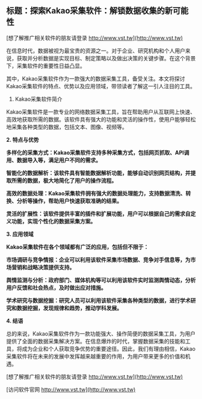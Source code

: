 ## **标题：探索Kakao采集软件：解锁数据收集的新可能性**

[想了解推广相关软件的朋友请登录 http://www.vst.tw](http://www.vst.tw)

在信息时代，数据被视为最宝贵的资源之一。对于企业、研究机构和个人用户来说，获取并分析数据是实现目标、制定策略以及做出决策的关键步骤。在这个背景下，采集软件的重要性日益凸显。

其中，Kakao采集软件作为一款强大的数据采集工具，备受关注。本文将探讨Kakao采集软件的特点、优势以及应用领域，带领读者了解这一引人注目的工具。

1. Kakao采集软件简介

Kakao采集软件是一款专业的网络数据采集工具，旨在帮助用户从互联网上快速、高效地获取所需的数据。该软件具有强大的功能和灵活的操作性，使用户能够轻松地采集各种类型的数据，包括文本、图像、视频等。

**2. 特点与优势**

**多样化的采集方式：Kakao采集软件支持多种采集方式，包括网页抓取、API调用、数据导入等，满足用户不同的需求。**

**智能化的数据解析：该软件具有智能数据解析功能，能够自动识别网页结构，并提取所需的数据，极大地简化了用户的操作流程。**

**高效的数据处理：Kakao采集软件拥有强大的数据处理能力，支持数据清洗、转换、分析等操作，帮助用户快速获取准确的结果。**

**灵活的扩展性：该软件提供丰富的插件和扩展功能，用户可以根据自己的需求自定义功能，实现个性化的数据采集方案。**

**3. 应用领域**

**Kakao采集软件在各个领域都有广泛的应用，包括但不限于：**

**市场调研与竞争情报：企业可以利用该软件采集市场数据、竞争对手信息等，为市场营销和战略决策提供支持。**

**舆情监测与分析：政府部门、媒体机构等可以利用该软件实时监测舆情动态，分析用户反馈和社会热点，及时做出应对措施。**

**学术研究与数据挖掘：研究人员可以利用该软件采集各种类型的数据，进行学术研究和数据挖掘，发现规律和趋势，推动学科发展。**

**4. 结语**

总的来说，Kakao采集软件作为一款功能强大、操作简便的数据采集工具，为用户提供了全面的数据采集解决方案。在信息爆炸的时代，掌握数据采集的技能和工具，将成为企业和个人获取竞争优势的重要途径。因此，我们有理由相信，Kakao采集软件将在未来的发展中发挥越来越重要的作用，为用户带来更多的价值和机遇。

[想了解推广相关软件的朋友请登录 http://www.vst.tw](http://www.vst.tw)


[访问软件官网 http://www.vst.tw](http://www.vst.tw)
